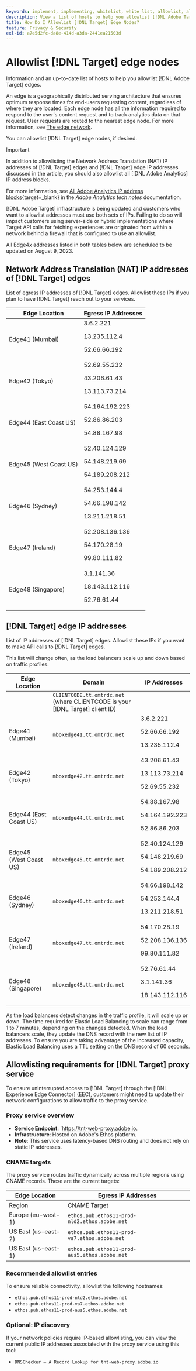 ```yaml
---
keywords: implement, implementing, whitelist, white list, allowlist, allow list, edge, edges, $9
description: View a list of hosts to help you allowlist [!DNL Adobe Target] edges (geographically distributed serving nodes that ensure optimum response times end users).
title: How Do I Allowlist [!DNL Target] Edge Nodes?
feature: Privacy & Security
exl-id: a7e5d2fc-da8e-414d-a3da-2441ea21503d
---
```

# Allowlist [!DNL Target] edge nodes

Information and an up-to-date list of hosts to help you allowlist [!DNL Adobe Target] edges.

An edge is a geographically distributed serving architecture that ensures optimum response times for end-users requesting content, regardless of where they are located. Each edge node has all the information required to respond to the user's content request and to track analytics data on that request. User requests are routed to the nearest edge node. For more information, see [The edge network](https://experienceleague.adobe.com/docs/target/using/introduction/how-target-works.html#concept_0AE2ED8E9DE64288A8B30FCBF1040934).

You can allowlist [!DNL Target] edge nodes, if desired.

>[!IMPORTANT]
>
>In addition to allowlisting the Network Address Translation (NAT) IP addresses of [!DNL Target] edges and [!DNL Target] edge IP addresses discussed in the article, you should also allowlist all [!DNL Adobe Analytics] IP address blocks.
>
>For more information, see [All Adobe Analytics IP address blocks](https://experienceleague.adobe.com/docs/analytics/technotes/ip-addresses.html?lang=en#all-adobe-analytics-ip-address-blocks){target=_blank} in the *Adobe Analytics tech notes* documentation.
>
>[!DNL Adobe Target] infrastructure is being updated and customers who want to allowlist addresses must use both sets of IPs. Failing to do so will impact customers using server-side or hybrid implementations where Target API calls for fetching experiences are originated from within a network behind a firewall that is configured to use an allowlist.
>
>All Edge4*x* addresses listed in both tables below are scheduled to be updated on August 9, 2023.

## Network Address Translation (NAT) IP addresses of [!DNL Target] edges

List of egress IP addresses of [!DNL Target] edges. Allowlist these IPs if you plan to have [!DNL Target] reach out to your services.

|Edge Location|Egress IP Addresses|
| --- | --- |
|Edge41 (Mumbai)|3.6.2.221<P>13.235.112.4 <P>52.66.66.192|
|Edge42 (Tokyo)|52.69.55.232<P>43.206.61.43 <P>13.113.73.214|
|Edge44 (East Coast US)|54.164.192.223<P>52.86.86.203 <P>54.88.167.98|
|Edge45 (West Coast US)|52.40.124.129<P>54.148.219.69 <P>54.189.208.212|
|Edge46 (Sydney)|54.253.144.4<P>54.66.198.142 <P>13.211.218.51|
|Edge47 (Ireland)|52.208.136.136<P>54.170.28.19 <P>99.80.111.82|
|Edge48 (Singapore)|3.1.141.36<P>18.143.112.116 <P>52.76.61.44|

## [!DNL Target] edge IP addresses

List of IP addresses of [!DNL Target] edges. Allowlist these IPs if you want to make API calls to [!DNL Target] edges.

This list will change often, as the load balancers scale up and down based on traffic profiles.

|Edge Location|Domain|IP Addresses|
| --- | --- | --- |
||`CLIENTCODE.tt.omtrdc.net`<br />(where CLIENTCODE is your [!DNL Target] client ID)||
|Edge41 (Mumbai)|`mboxedge41.tt.omtrdc.net`|3.6.2.221<P>52.66.66.192<P>13.235.112.4|
|Edge42 (Tokyo)|`mboxedge42.tt.omtrdc.net`|43.206.61.43<P>13.113.73.214<P>52.69.55.232|
|Edge44 (East Coast US)|`mboxedge44.tt.omtrdc.net`|54.88.167.98<P>54.164.192.223<P>52.86.86.203|
|Edge45 (West Coast US)|`mboxedge45.tt.omtrdc.net`|52.40.124.129<P>54.148.219.69<P>54.189.208.212|
|Edge46 (Sydney)|`mboxedge46.tt.omtrdc.net`|54.66.198.142<P>54.253.144.4<P>13.211.218.51|
|Edge47 (Ireland)|`mboxedge47.tt.omtrdc.net`|54.170.28.19<P>52.208.136.136<P>99.80.111.82|
|Edge48 (Singapore)|`mboxedge48.tt.omtrdc.net`|52.76.61.44<P>3.1.141.36<P>18.143.112.116|

As the load balancers detect changes in the traffic profile, it will scale up or down. The time required for Elastic Load Balancing to scale can range from 1 to 7 minutes, depending on the changes detected. When the load balancers scale, they update the DNS record with the new list of IP addresses. To ensure you are taking advantage of the increased capacity, Elastic Load Balancing uses a TTL setting on the DNS record of 60 seconds.

## Allowlisting requirements for [!DNL Target] proxy service

To ensure uninterrupted access to [!DNL Target] through the [!DNL Experience Edge Connector] (EEC), customers might need to update their network configurations to allow traffic to the proxy service.

### Proxy service overview

* **Service Endpoint**: `https://tnt-web-proxy.adobe.io.
* **Infrastructure**: Hosted on Adobe's Ethos platform.
* **Note**: This service uses latency-based DNS routing and does not rely on static IP addresses.

### CNAME targets

The proxy service routes traffic dynamically across multiple regions using CNAME records. These are the current targets:

|Edge Location|Egress IP Addresses|
| --- | --- |
|Region|CNAME Target|
|Europe (eu-west-1)|`ethos.pub.ethos11-prod-nld2.ethos.adobe.net`|
|US East (us-east-2)|`ethos.pub.ethos11-prod-va7.ethos.adobe.net`|
|US East (us-east-1)|`ethos.pub.ethos11-prod-aus5.ethos.adobe.net`|

### Recommended allowlist entries

To ensure reliable connectivity, allowlist the following hostnames:

* `ethos.pub.ethos11-prod-nld2.ethos.adobe.net`
* `ethos.pub.ethos11-prod-va7.ethos.adobe.net`
* `ethos.pub.ethos11-prod-aus5.ethos.adobe.net`

### Optional: IP discovery

If your network policies require IP-based allowlisting, you can view the current public IP addresses associated with the proxy service using this tool:

* `DNSChecker – A Record Lookup for tnt-web-proxy.adobe.io`